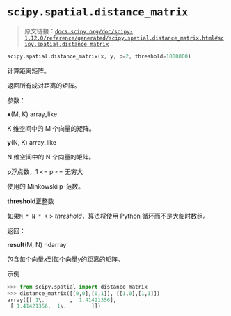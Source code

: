 # `scipy.spatial.distance_matrix`

> 原文链接：[`docs.scipy.org/doc/scipy-1.12.0/reference/generated/scipy.spatial.distance_matrix.html#scipy.spatial.distance_matrix`](https://docs.scipy.org/doc/scipy-1.12.0/reference/generated/scipy.spatial.distance_matrix.html#scipy.spatial.distance_matrix)

```py
scipy.spatial.distance_matrix(x, y, p=2, threshold=1000000)
```

计算距离矩阵。

返回所有成对距离的矩阵。

参数：

**x**(M, K) array_like

K 维空间中的 M 个向量的矩阵。

**y**(N, K) array_like

N 维空间中的 N 个向量的矩阵。

**p**浮点数，1 <= p <= 无穷大

使用的 Minkowski p-范数。

**threshold**正整数

如果`M * N * K` > *threshold*，算法将使用 Python 循环而不是大临时数组。

返回：

**result**(M, N) ndarray

包含每个向量*x*到每个向量*y*的距离的矩阵。

示例

```py
>>> from scipy.spatial import distance_matrix
>>> distance_matrix([[0,0],[0,1]], [[1,0],[1,1]])
array([[ 1\.        ,  1.41421356],
 [ 1.41421356,  1\.        ]]) 
```
